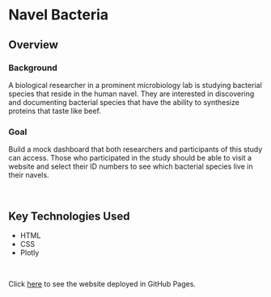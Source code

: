 # Navel Bacteria

## Overview

### Background
A biological researcher in a prominent microbiology lab is studying bacterial species that reside in the human navel. They are interested in discovering and documenting bacterial species that have the ability to synthesize proteins that taste like beef.

### Goal
Build a mock dashboard that both researchers and participants of this study can access.
Those who participated in the study should be able to visit a website and select their ID numbers to see which bacterial species live in their navels.

</br>

## Key Technologies Used
- HTML 
- CSS
- Plotly

<br>

Click [here](https://baldo431.github.io/Navel_Bacteria/) to see the website deployed in GitHub Pages.